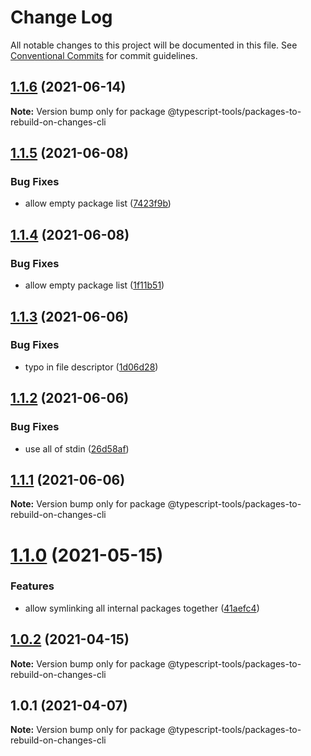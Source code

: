 # Change Log

All notable changes to this project will be documented in this file.
See [Conventional Commits](https://conventionalcommits.org) for commit guidelines.

## [1.1.6](http://github.com-personal/typescript-tools/typescript-tools/compare/@typescript-tools/packages-to-rebuild-on-changes-cli@1.1.5...@typescript-tools/packages-to-rebuild-on-changes-cli@1.1.6) (2021-06-14)

**Note:** Version bump only for package @typescript-tools/packages-to-rebuild-on-changes-cli





## [1.1.5](http://github.com-personal/typescript-tools/typescript-tools/compare/@typescript-tools/packages-to-rebuild-on-changes-cli@1.1.4...@typescript-tools/packages-to-rebuild-on-changes-cli@1.1.5) (2021-06-08)


### Bug Fixes

* allow empty package list ([7423f9b](http://github.com-personal/typescript-tools/typescript-tools/commit/7423f9bc18daaba89dd1aee7a1e9418a8b545afa))





## [1.1.4](http://github.com-personal/typescript-tools/typescript-tools/compare/@typescript-tools/packages-to-rebuild-on-changes-cli@1.1.3...@typescript-tools/packages-to-rebuild-on-changes-cli@1.1.4) (2021-06-08)


### Bug Fixes

* allow empty package list ([1f11b51](http://github.com-personal/typescript-tools/typescript-tools/commit/1f11b517526b5f53d7d1fedb426298b795dcbe58))





## [1.1.3](http://github.com-personal/typescript-tools/typescript-tools/compare/@typescript-tools/packages-to-rebuild-on-changes-cli@1.1.2...@typescript-tools/packages-to-rebuild-on-changes-cli@1.1.3) (2021-06-06)


### Bug Fixes

* typo in file descriptor ([1d06d28](http://github.com-personal/typescript-tools/typescript-tools/commit/1d06d28d5adc3f9c26d1ef645e271a94e04e5bb0))





## [1.1.2](http://github.com-personal/typescript-tools/typescript-tools/compare/@typescript-tools/packages-to-rebuild-on-changes-cli@1.1.1...@typescript-tools/packages-to-rebuild-on-changes-cli@1.1.2) (2021-06-06)


### Bug Fixes

* use all of stdin ([26d58af](http://github.com-personal/typescript-tools/typescript-tools/commit/26d58af09ce2db259af95b1a93ef8c95b14f74fd))





## [1.1.1](http://github.com-personal/typescript-tools/typescript-tools/compare/@typescript-tools/packages-to-rebuild-on-changes-cli@1.1.0...@typescript-tools/packages-to-rebuild-on-changes-cli@1.1.1) (2021-06-06)

**Note:** Version bump only for package @typescript-tools/packages-to-rebuild-on-changes-cli





# [1.1.0](http://github.com-personal/typescript-tools/typescript-tools/compare/@typescript-tools/packages-to-rebuild-on-changes-cli@1.0.2...@typescript-tools/packages-to-rebuild-on-changes-cli@1.1.0) (2021-05-15)


### Features

* allow symlinking all internal packages together ([41aefc4](http://github.com-personal/typescript-tools/typescript-tools/commit/41aefc4b9b09b408b7c0268afb80e446b9749e98))





## [1.0.2](http://github.com-personal/typescript-tools/typescript-tools/compare/@typescript-tools/packages-to-rebuild-on-changes-cli@1.0.1...@typescript-tools/packages-to-rebuild-on-changes-cli@1.0.2) (2021-04-15)

**Note:** Version bump only for package @typescript-tools/packages-to-rebuild-on-changes-cli





## 1.0.1 (2021-04-07)

**Note:** Version bump only for package @typescript-tools/packages-to-rebuild-on-changes-cli
